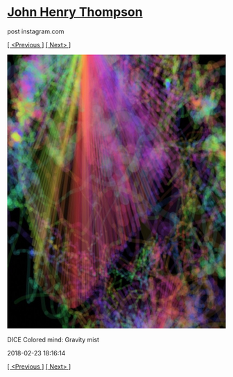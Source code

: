 # [John Henry Thompson](../README.md)
post instagram.com

[[ <Previous ]](2018-02-23-1.md) [[ Next> ]](2018-02-23-3.md)

[![](../media/2018-02-23/DICE-Colored-mind-Gravity-mist.jpg)](../README.md)

DICE Colored mind: Gravity mist

2018-02-23 18:16:14

[[ <Previous ]](2018-02-23-1.md) [[ Next> ]](2018-02-23-3.md)